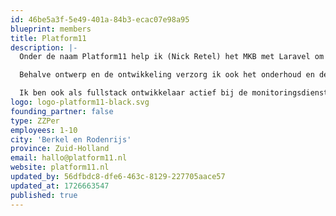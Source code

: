 ```yaml
---
id: 46be5a3f-5e49-401a-84b3-ecac07e98a95
blueprint: members
title: Platform11
description: |-
  Onder de naam Platform11 help ik (Nick Retel) het MKB met Laravel om hun dagelijkse werkzaamheden sneller en efficiënter uit te voeren. Naast de tijdbesparing staat een goede UX en een strakke UI ook centraal. Dit vertaalt zich naar applicaties die intuïtief en aangenaam in gebruik zijn en waar continue functionaliteiten aan toegevoegd kunnen worden. Door uitsluitend met Laravel te werken en dicht bij het framework te blijven zijn de uitbreidingen op technisch vlak ook goed en duurzaam te realiseren.

  Behalve ontwerp en de ontwikkeling verzorg ik ook het onderhoud en de infrastructuur. Met mijn devops ervaring worden maximale prestaties geleverd met de kleinste servers. Door solide automatiseringen voor zaken zoals backups en redundantie is downtime zelden een probleem.

  Ik ben ook als fullstack ontwikkelaar actief bij de monitoringsdienst Oh Dear van Freek van der Herten. Dit gebeurt volledig op oproepbasis. Dus kom je een keer handen tekort? Neem gerust contact op en dan help ik je graag met UX, UI, TailwindCSS, Vue, Inertia, Livewire of algemene Laravel zaken.
logo: logo-platform11-black.svg
founding_partner: false
type: ZZPer
employees: 1-10
city: 'Berkel en Rodenrijs'
province: Zuid-Holland
email: hallo@platform11.nl
website: platform11.nl
updated_by: 56dfbdc8-dfe6-463c-8129-227705aace57
updated_at: 1726663547
published: true
---
```

